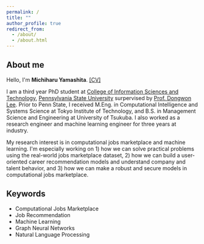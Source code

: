 ```yaml
---
permalink: /
title: ""
author_profile: true
redirect_from: 
  - /about/
  - /about.html
---
```


## About me

Hello, I'm __Michiharu Yamashita__. [\[CV\]](https://mickeymst.github.io/files/CV_latest.pdf)

I am a third year PhD student at [College of Information Sciences and Technology](https://ist.psu.edu/), [Pennsylvania State University](https://www.psu.edu/) surpervised by [Prof. Dongwon Lee](http://pike.psu.edu/dongwon/). Prior to Penn State, I received M.Eng. in Computational Intelligence and Systems Science at Tokyo Institute of Technology, and B.S. in Management Science and Engineering at University of Tsukuba. I also worked as a research engineer and machine learning engineer for three years at industry. 

My research interest is in computational jobs marketplace and machine learning. I'm especially working on 1) how we can solve practical problems using the real-world jobs marketplace dataset, 2) how we can build a user-oriented career recommendation models and understand company and talent behavior, and 3) how we can make a robust and secure models in computational jobs marketplace. 


## Keywords 
- Computational Jobs Marketplace
- Job Recommendation
- Machine Learning
- Graph Neural Networks
- Natural Language Processing
